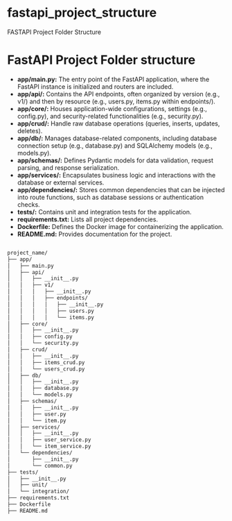 # fastapi_project_structure
FASTAPI Project Folder Structure

# FastAPI Project Folder structure
* **app/main.py:** The entry point of the FastAPI application, where the FastAPI instance is initialized and routers are included.
* **app/api/:** Contains the API endpoints, often organized by version (e.g., v1/) and then by resource (e.g., users.py, items.py within endpoints/).
* **app/core/:** Houses application-wide configurations, settings (e.g., config.py), and security-related functionalities (e.g., security.py).
*  **app/crud/:** Handle raw database operations (queries, inserts, updates, deletes).
* **app/db/:** Manages database-related components, including database connection setup (e.g., database.py) and SQLAlchemy models (e.g., models.py).
* **app/schemas/:** Defines Pydantic models for data validation, request parsing, and response serialization. 
* **app/services/:** Encapsulates business logic and interactions with the database or external services.
* **app/dependencies/:** Stores common dependencies that can be injected into route functions, such as database sessions or authentication checks.
* **tests/:** Contains unit and integration tests for the application.
* **requirements.txt:** Lists all project dependencies.
* **Dockerfile:** Defines the Docker image for containerizing the application.
* **README.md:** Provides documentation for the project.



```txt

project_name/
├── app/
│   ├── main.py
│   ├── api/
│   │   ├── __init__.py
│   │   ├── v1/
│   │   │   ├── __init__.py
│   │   │   ├── endpoints/
│   │   │   │   ├── __init__.py
│   │   │   │   ├── users.py
│   │   │   │   └── items.py
│   ├── core/
│   │   ├── __init__.py
│   │   ├── config.py
│   │   └── security.py
│   ├── crud/
│   │   ├── __init__.py
│   │   ├── items_crud.py
│   │   └── users_crud.py
│   ├── db/
│   │   ├── __init__.py
│   │   ├── database.py
│   │   └── models.py
│   ├── schemas/
│   │   ├── __init__.py
│   │   ├── user.py
│   │   └── item.py
│   ├── services/
│   │   ├── __init__.py
│   │   ├── user_service.py
│   │   └── item_service.py
│   └── dependencies/
│       ├── __init__.py
│       └── common.py
├── tests/
│   ├── __init__.py
│   ├── unit/
│   └── integration/
├── requirements.txt
├── Dockerfile
├── README.md
```
